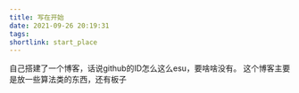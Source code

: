```yaml
---
title: 写在开始
date: 2021-09-26 20:19:31
tags:
shortlink: start_place
---
```


自己搭建了一个博客，话说github的ID怎么这么esu，要啥啥没有。
这个博客主要是放一些算法类的东西，还有板子